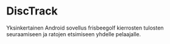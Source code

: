 # DiscTrack

Yksinkertainen Android sovellus frisbeegolf kierrosten tulosten seuraamiseen ja ratojen etsimiseen yhdelle pelaajalle.
